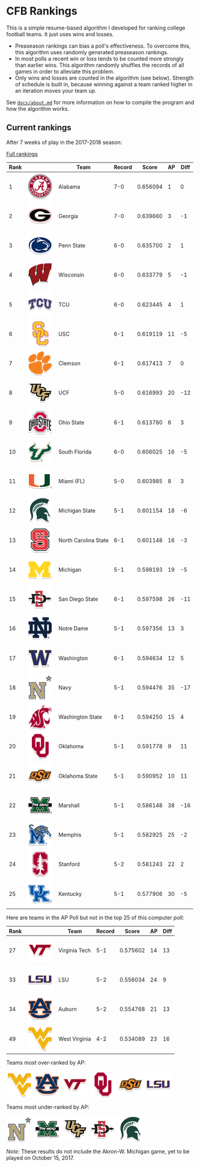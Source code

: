 # CFB Rankings

This is a simple resume-based algorithm I developed for ranking college football
teams. It just uses wins and losses.

* Preaseason rankings can bias a poll's effectiveness. To overcome
  this, this algorithm uses randomly generated preaseason rankings. 
* In most polls a recent win or loss tends to be counted more strongly than
  earlier wins. This algorithm randomly shuffles the records of all
  games in order to alleviate this problem.
* Only wins and losses are counted in the algorithm
  (see below).  Strength of schedule is built in, because winning against a team
  ranked higher in an iteration moves your team up.

See [`docs/about.md`](docs/about.md) for more information on how to
compile the program and how the algorithm works. 

## Current rankings

After 7 weeks of play in the 2017-2018 season:

[Full rankings](output/rankings.csv)

 **Rank** |  | **Team**                  | **Record** | **Score** | **AP** | **Diff**
----------|--|-------------------------|------------|------------|--|--
1 | ![Alabama](logos/alabama.png) |  Alabama                                        |  7-0       |   0.656094 | 1 | 0
2 | ![Georgia](logos/georgia.png) |  Georgia                                        |  7-0       |   0.639660 | 3 | -1
3 | ![Penn State](logos/penn-st.png) |  Penn State                                  |  6-0       |   0.635700 | 2 | 1
4 | ![Wisconsin](logos/wisconsin.png) |  Wisconsin                                  |  6-0       |   0.633779 | 5 | -1
5 | ![TCU](logos/tcu.png) |  TCU                                                    |  6-0       |   0.623445 | 4 | 1
6 | ![USC](logos/southern-california.png) |  USC                                    |  6-1       |   0.619119 | 11 | -5
7 | ![Clemson](logos/clemson.png) |  Clemson                                        |  6-1       |   0.617413 | 7 | 0
8 | ![UCF](logos/ucf.png) |  UCF                                                    |  5-0       |   0.616993 | 20 | -12
9 | ![Ohio State](logos/ohio-st.png) |  Ohio State                                  |  6-1       |   0.613780 | 6 | 3
10 | ![South Florida](logos/south-fla.png) |  South Florida                         |  6-0       |   0.606025 | 16 | -5
11 | ![Miami (FL)](logos/miami-fl.png) |  Miami (FL)                                |  5-0       |   0.603985 | 8 | 3
12 | ![Michigan State](logos/michigan-st.png) |  Michigan State                     |  5-1       |   0.601154 | 18 | -6
13 | ![North Carolina State](logos/north-carolina-st.png) |  North Carolina State   |  6-1       |   0.601148 | 16 | -3
14 | ![Michigan](logos/michigan.png) |  Michigan                                    |  5-1       |   0.598193 | 19 | -5
15 | ![San Diego State](logos/san-diego-st.png) |  San Diego State                  |  6-1       |   0.597598 | 26 | -11
16 | ![Notre Dame](logos/notre-dame.png) |  Notre Dame                              |  5-1       |   0.597356 | 13 | 3
17 | ![Washington](logos/washington.png) |  Washington                              |  6-1       |   0.594634 | 12 | 5
18 | ![Navy](logos/navy.png) |  Navy                                                |  5-1       |   0.594476 | 35 | -17
19 | ![Washington State](logos/washington-st.png) |  Washington State               |  6-1       |   0.594250 | 15 | 4
20 | ![Oklahoma](logos/oklahoma.png) |  Oklahoma                                    |  5-1       |   0.591778 | 9 | 11
21 | ![Oklahoma State](logos/oklahoma-st.png) |  Oklahoma State                     |  5-1       |   0.590952 | 10 | 11
22 | ![Marshall](logos/marshall.png) |  Marshall                                    |  5-1       |   0.586148 | 38 | -16
23 | ![Memphis](logos/memphis.png) |  Memphis                                       |  5-1       |   0.582925 | 25 | -2
24 | ![Stanford](logos/stanford.png) |  Stanford                                    |  5-2       |   0.581243 | 22 | 2
25 | ![Kentucky](logos/kentucky.png) |  Kentucky                                    |  5-1       |   0.577906 | 30 | -5

Here are teams in the AP Poll but not in the top 25 of this computer
poll:

 **Rank** |  | **Team**                  | **Record** | **Score** | **AP** | **Diff**
----------|--|-------------------------|------------|------------|--|--
27 | ![Virginia Tech](logos/virginia-tech.png) | Virginia Tech | 5-1        |  0.575602 | 14 | 13
33 | ![LSU](logos/lsu.png) |  LSU               |  5-2       |  0.556034 | 24 | 9
34 | ![Auburn](logos/auburn.png) |  Auburn      |  5-2       |  0.554768 | 21 | 13
49 | ![West Virginia](logos/west-virginia.png) | West Virginia | 4-2 | 0.534089 | 23 | 16

Teams most over-ranked by AP:

![West Virginia](logos/west-virginia.png) ![Auburn](logos/auburn.png) ![Virginia Tech](logos/virginia-tech.png) ![Oklahoma](logos/oklahoma.png) ![Oklahoma State](logos/oklahoma-st.png) ![LSU](logos/lsu.png)

Teams most under-ranked by AP:

![Navy](logos/navy.png) ![Marshall](logos/marshall.png) ![UCF](logos/ucf.png) ![San Diego State](logos/san-diego-st.png) ![Michigan State](logos/michigan-st.png)

*Note*: These results do not include the Akron-W. Michigan game, yet to be played on October 15, 2017.
